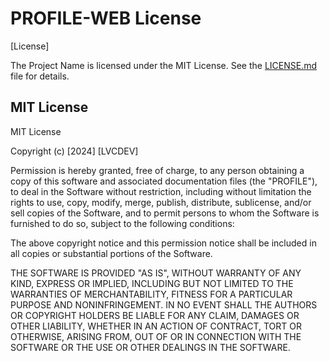 # PROFILE-WEB License

[License]

The Project Name is licensed under the MIT License. See the [LICENSE.md](LICENSE.md) file for details.

## MIT License

MIT License

Copyright (c) [2024] [LVCDEV]

Permission is hereby granted, free of charge, to any person obtaining a copy of this software and associated documentation files (the "PROFILE"), to deal in the Software without restriction, including without limitation the rights to use, copy, modify, merge, publish, distribute, sublicense, and/or sell copies of the Software, and to permit persons to whom the Software is furnished to do so, subject to the following conditions:

The above copyright notice and this permission notice shall be included in all copies or substantial portions of the Software.

THE SOFTWARE IS PROVIDED "AS IS", WITHOUT WARRANTY OF ANY KIND, EXPRESS OR IMPLIED, INCLUDING BUT NOT LIMITED TO THE WARRANTIES OF MERCHANTABILITY, FITNESS FOR A PARTICULAR PURPOSE AND NONINFRINGEMENT. IN NO EVENT SHALL THE AUTHORS OR COPYRIGHT HOLDERS BE LIABLE FOR ANY CLAIM, DAMAGES OR OTHER LIABILITY, WHETHER IN AN ACTION OF CONTRACT, TORT OR OTHERWISE, ARISING FROM, OUT OF OR IN CONNECTION WITH THE SOFTWARE OR THE USE OR OTHER DEALINGS IN THE SOFTWARE.
